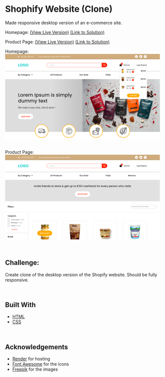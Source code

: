 # Shophify Website (Clone)
Made responsive desktop version of an e-commerce site.

Homepage: <a href="https://shopify-website-srishti.onrender.com/">\(View Live Version\)</a>   <a href="https://github.com/itsmesrishti/creatiwise-assignment/blob/main/index.html">\(Link to Solution\)</a>

Product Page: <a href="https://creatiwise-product-page.onrender.com/">\(View Live Version\)</a>   <a href="https://github.com/itsmesrishti/creatiwise-assignment/blob/main/product-page/index.html">\(Link to Solution\)</a>

Homepage:
![screenshot](homepage.png) 
&nbsp;

Product Page:
![screenshot](product-page.png)

&nbsp;
## Challenge:
Create clone of the desktop version of the Shopify website. Should be fully responsive. 

&nbsp;
## Built With
- [HTML](https://developer.mozilla.org/en-US/docs/Web/HTML)
- [CSS](https://developer.mozilla.org/en-US/docs/Web/CSS)

&nbsp;
## Acknowledgements
- [Render](https://render.com/) for hosting
- [Font Awesome](https://fontawesome.com/) for the icons
- [Freepik](https://www.freepik.com/) for the images
